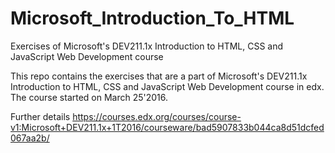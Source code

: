 # Microsoft_Introduction_To_HTML
Exercises of Microsoft's DEV211.1x Introduction to HTML, CSS and JavaScript Web Development course

This repo contains the exercises that are a part of Microsoft's DEV211.1x Introduction to HTML, CSS and JavaScript Web Development course in edx.
The course started on March 25'2016.

Further details https://courses.edx.org/courses/course-v1:Microsoft+DEV211.1x+1T2016/courseware/bad5907833b044ca8d51dcfed067aa2b/
